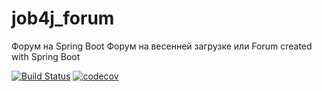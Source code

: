 # job4j_forum
Форум на Spring Boot
Форум на весенней загрузке или Forum created with Spring Boot


[![Build Status](https://travis-ci.org/VladimirGladkilh/job4j_car_accident.svg?branch=master)](https://travis-ci.org/VladimirGladkilh/job4j_car_accident)
[![codecov](https://codecov.io/gh/VladimirGladkilh/job4j_car_accident/branch/master/graph/badge.svg?token=841CV0V01J)](https://codecov.io/gh/VladimirGladkilh/job4j_car_accident)
